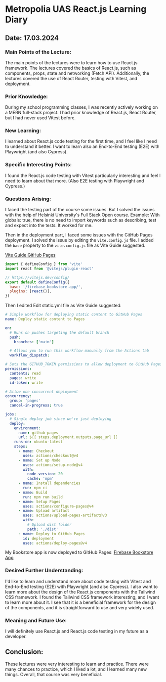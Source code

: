 # Metropolia UAS React.js Learning Diary

## Date: 17.03.2024

### Main Points of the Lecture:
The main points of the lectures were to learn how to use React.js framework. The lectures covered the basics of React.js, such as components, props, state and networking (Fetch API). Additionally, the lectures covered the use of React Router, testing with Vitest, and deployment.

### Prior Knowledge:
During my school programming classes, I was recently actively working on a MERN full-stack project. I had prior knowledge of React.js, React Router, but I had never used Vitest before.

### New Learning:
I learned about React.js code testing for the first time, and I feel like I need to understand it better. I want to learn also an End-to-End testing (E2E) with Playwright (and also Cypress).

### Specific Interesting Points:
I found the React.js code testing with Vitest particularly interesting and feel I need to learn about that more. (Also E2E testing with Playwright and Cypress.)

### Questions Arising:
I faced the testing part of the course some issues. But I solved the issues with the help of Helsinki University's Full Stack Open course. Example: With globals: true, there is no need to import keywords such as describing, test and expect into the tests. It worked for me.

Then in the deployment part, I faced some issues with the GitHub Pages deployment. I solved the issue by editing the `vite.config.js` file. I added the `base` property to the `vite.config.js` file as Vite Guide suggested.

[Vite Guide GitHub Pages](https://vitejs.dev/guide/static-deploy.html)

```javascript
import { defineConfig } from 'vite'
import react from '@vitejs/plugin-react'

// https://vitejs.dev/config/
export default defineConfig({
  base: '/firebase-bookstore-app/',
  plugins: [react()],
})
```

Then I edited Edit static.yml file as Vite Guide suggested:

```yaml
# Simple workflow for deploying static content to GitHub Pages
name: Deploy static content to Pages

on:
  # Runs on pushes targeting the default branch
  push:
    branches: ['main']

  # Allows you to run this workflow manually from the Actions tab
  workflow_dispatch:

# Sets the GITHUB_TOKEN permissions to allow deployment to GitHub Pages
permissions:
  contents: read
  pages: write
  id-token: write

# Allow one concurrent deployment
concurrency:
  group: 'pages'
  cancel-in-progress: true

jobs:
  # Single deploy job since we're just deploying
  deploy:
    environment:
      name: github-pages
      url: ${{ steps.deployment.outputs.page_url }}
    runs-on: ubuntu-latest
    steps:
      - name: Checkout
        uses: actions/checkout@v4
      - name: Set up Node
        uses: actions/setup-node@v4
        with:
          node-version: 20
          cache: 'npm'
      - name: Install dependencies
        run: npm ci
      - name: Build
        run: npm run build
      - name: Setup Pages
        uses: actions/configure-pages@v4
      - name: Upload artifact
        uses: actions/upload-pages-artifact@v3
        with:
          # Upload dist folder
          path: './dist'
      - name: Deploy to GitHub Pages
        id: deployment
        uses: actions/deploy-pages@v4
```

My Bookstore app is now deployed to GitHub Pages: [Firebase Bookstore App](https://vickneee.github.io/firebase-bookstore-app/)

### Desired Further Understanding:
I'd like to learn and understand more about code testing with Vitest and End-to-End testing (E2E) with Playwright (and also Cypress). I also want to learn more about the design of the React.js components with the Tailwind CSS framework. I found the Tailwind CSS framework interesting, and I want to learn more about it. I see that it is a beneficial framework for the design of the components, and it is straightforward to use and very widely used.

### Meaning and Future Use:
I will definitely use React.js and React.js code testing in my future as a developer.

## Conclusion:
These lectures were very interesting to learn and practice. There were many chances to practice, which I liked a lot, and I learned many new things. Overall, that course was very beneficial.
